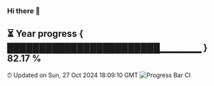 ### Hi there 👋
⏳ Year progress { ████████████████████████▁▁▁▁▁▁ } 82.17 %
---
⏰ Updated on Sun, 27 Oct 2024 18:09:10 GMT
![Progress Bar CI](https://github.com/Moyi321/Moyi321/workflows/Progress%20Bar%20CI/badge.svg)
